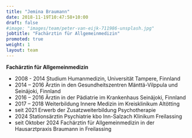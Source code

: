 ```yaml
---
title: "Jemina Braumann"
date: 2018-11-19T10:47:58+10:00
draft: false
#image: "images/team/peter-van-eijk-711986-unsplash.jpg"
jobtitle: "Fachärztin für Allgemeinmedizin"
promoted: true
weight: 1
layout: team
---
```

**Fachärztin für Allgemeinmedizin**

- 2008 - 2014 Studium Humanmedizin, Universität Tampere, Finnland
- 2014 – 2016 Ärztin in den Gesundheitszentren Mänttä-Vilppula und Seinäjoki, Finnland
- 2016 – 2016 Ärztin in der Pädiatrie im Krankenhaus Seinäjoki, Finnland
- 2017 – 2018 Weiterbildung Innere Medizin im Kreisklinikum Altötting
- seit 2021  Erwerb der Zusatzweiterbildung Psychotherapie
- 2024 Stationsärztin Psychiatrie kbo Inn-Salzach Klinikum Freilassing
- seit Oktober 2024 Fachärztin für Allgemeinmedizin in der Hausarztpraxis Braumann in Freilassing
